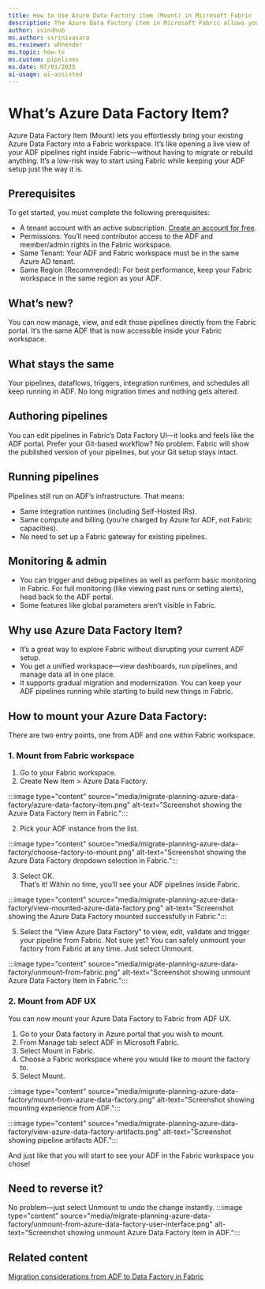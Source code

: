 ```yaml
---
title: How to Use Azure Data Factory item (Mount) in Microsoft Fabric
description: The Azure Data Factory item in Microsoft Fabric allows you to bring in your ADF artifacts to Fabric instantly.
author: ssindhub
ms.author: ssrinivasara
ms.reviewer: whhender
ms.topic: how-to
ms.custom: pipelines
ms.date: 07/01/2025
ai-usage: ai-assisted
---
```


# What’s Azure Data Factory Item?

Azure Data Factory Item (Mount) lets you effortlessly bring your existing Azure Data Factory into a Fabric workspace. It’s like opening a live view of your ADF pipelines right inside Fabric—without having to migrate or rebuild anything. It’s a low-risk way to start using Fabric while keeping your ADF setup just the way it is.

## Prerequisites

To get started, you must complete the following prerequisites:

- A tenant account with an active subscription. [Create an account for free](../fundamentals/fabric-trial.md).
- Permissions: You’ll need contributor access to the ADF and member/admin rights in the Fabric workspace.
- Same Tenant: Your ADF and Fabric workspace must be in the same Azure AD tenant.
- Same Region (Recommended): For best performance, keep your Fabric workspace in the same region as your ADF.

## What’s new?
You can now manage, view, and edit those pipelines directly from the Fabric portal. It’s the same ADF that is now accessible inside your Fabric workspace.

## What stays the same
Your pipelines, dataflows, triggers, integration runtimes, and schedules all keep running in ADF. No long migration times and nothing gets altered.

## Authoring pipelines
You can edit pipelines in Fabric’s Data Factory UI—it looks and feels like the ADF portal.
Prefer your Git-based workflow? No problem. Fabric will show the published version of your pipelines, but your Git setup stays intact.

## Running pipelines
Pipelines still run on ADF’s infrastructure. That means:
- Same integration runtimes (including Self-Hosted IRs).
- Same compute and billing (you’re charged by Azure for ADF, not Fabric capacities).
- No need to set up a Fabric gateway for existing pipelines.

## Monitoring & admin
- You can trigger and debug pipelines as well as perform basic monitoring in Fabric. For full monitoring (like viewing past runs or setting alerts), head back to the ADF portal.
- Some features like global parameters aren’t visible in Fabric.

## Why use Azure Data Factory Item?
- It’s a great way to explore Fabric without disrupting your current ADF setup.
- You get a unified workspace—view dashboards, run pipelines, and manage data all in one place.
- It supports gradual migration and modernization. You can keep your ADF pipelines running while starting to build new things in Fabric.

## How to mount your Azure Data Factory: 
There are two entry points, one from ADF and one within Fabric workspace.
### 1. Mount from Fabric workspace
1.  Go to your Fabric workspace.
1.	Create New Item > Azure Data Factory.
   
:::image type="content" source="media/migrate-planning-azure-data-factory/azure-data-factory-item.png" alt-text="Screenshot showing the Azure Data Factory Item in Fabric.":::

2.	Pick your ADF instance from the list.
   
:::image type="content" source="media/migrate-planning-azure-data-factory/choose-factory-to-mount.png" alt-text="Screenshot showing the Azure Data Factory dropdown selection in Fabric.":::

3.	Select OK.  
That’s it! Within no time, you’ll see your ADF pipelines inside Fabric.

:::image type="content" source="media/migrate-planning-azure-data-factory/view-mounted-azure-data-factory.png" alt-text="Screenshot showing the Azure Data Factory mounted successfully in Fabric.":::

5.  Select the "View Azure Data Factory" to view, edit, validate and trigger your pipeline from Fabric. 
Not sure yet? You can safely unmount your factory from Fabric at any time. Just select Unmount.

:::image type="content" source="media/migrate-planning-azure-data-factory/unmount-from-fabric.png" alt-text="Screenshot showing unmount Azure Data Factory Item in Fabric.":::

### 2. Mount from ADF UX
You can now mount your Azure Data Factory to Fabric from ADF UX.

1.	Go to your Data factory in Azure portal that you wish to mount.
2.	From Manage tab select ADF in Microsoft Fabric.
3.	Select Mount in Fabric.
4.	Choose a Fabric workspace where you would like to mount the factory to.
5.	Select Mount.

:::image type="content" source="media/migrate-planning-azure-data-factory/mount-from-azure-data-factory.png" alt-text="Screenshot showing mounting experience from ADF.":::

:::image type="content" source="media/migrate-planning-azure-data-factory/view-azure-data-factory-artifacts.png" alt-text="Screenshot showing pipeline artifacts ADF.":::

And just like that you will start to see your ADF in the Fabric workspace you chose!

## Need to reverse it?
No problem—just select Unmount to undo the change instantly.
:::image type="content" source="media/migrate-planning-azure-data-factory/unmount-from-azure-data-factory-user-interface.png" alt-text="Screenshot showing unmount Azure Data Factory Item in ADF.":::

## Related content

[Migration considerations from ADF to Data Factory in Fabric](migrate-from-azure-data-factory.md)
